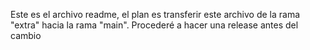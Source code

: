 Este es el archivo readme, el plan es transferir este archivo de la rama "extra" hacia la rama "main".
Procederé a hacer una release antes del cambio
